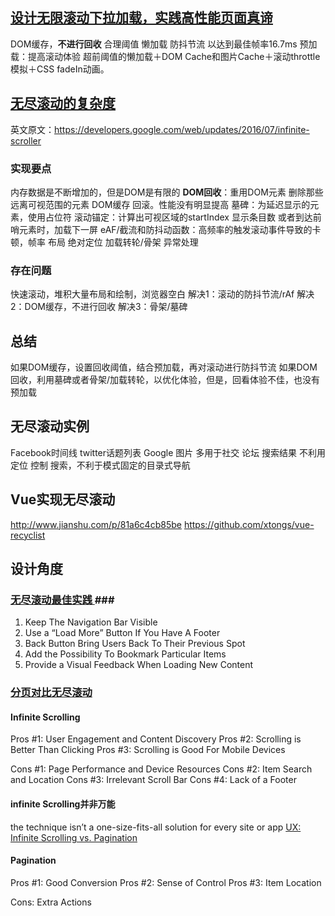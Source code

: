 ## [设计无限滚动下拉加载，实践高性能页面真谛](https://juejin.im/post/58b545f0b123db005734634e) ##
DOM缓存，**不进行回收** 合理阈值
懒加载 防抖节流 以达到最佳帧率16.7ms
预加载：提高滚动体验
超前阈值的懒加载＋DOM Cache和图片Cache＋滚动throttle模拟＋CSS fadeIn动画。


## [无尽滚动的复杂度](https://juejin.im/post/58a3c81e128fe10058c57a8b) ##
英文原文：https://developers.google.com/web/updates/2016/07/infinite-scroller
### 实现要点 ###
内存数据是不断增加的，但是DOM是有限的
**DOM回收**：重用DOM元素 删除那些远离可视范围的元素
        DOM缓存
        回滚。性能没有明显提高
墓碑：为延迟显示的元素，使用占位符
滚动锚定：计算出可视区域的startIndex 显示条目数
         或者到达前哨元素时，加载下一屏
         eAF/截流和防抖动函数：高频率的触发滚动事件导致的卡顿，帧率
布局 绝对定位
加载转轮/骨架
异常处理

### 存在问题 ###
快速滚动，堆积大量布局和绘制，浏览器空白
解决1：滚动的防抖节流/rAf
解决2：DOM缓存，不进行回收
解决3：骨架/墓碑

## 总结 ##
如果DOM缓存，设置回收阈值，结合预加载，再对滚动进行防抖节流
如果DOM回收，利用墓碑或者骨架/加载转轮，以优化体验，但是，回看体验不佳，也没有预加载


## 无尽滚动实例 ##
Facebook时间线
twitter话题列表
Google 图片
多用于社交 论坛 搜索结果
不利用定位 控制 搜索，不利于模式固定的目录式导航

## Vue实现无尽滚动 ##
http://www.jianshu.com/p/81a6c4cb85be
https://github.com/xtongs/vue-recyclist


## 设计角度 ##
### [无尽滚动最佳实践 ](https://uxplanet.org/infinite-scrolling-best-practices-c7f24c9af1d)###
1. Keep The Navigation Bar Visible
2. Use a “Load More” Button If You Have A Footer
3. Back Button Bring Users Back To Their Previous Spot
4. Add the Possibility To Bookmark Particular Items
5. Provide a Visual Feedback When Loading New Content
### [分页对比无尽滚动](https://uxplanet.org/ux-infinite-scrolling-vs-pagination-1030d29376f1) ###
#### Infinite Scrolling ####
Pros #1: User Engagement and Content Discovery
Pros #2: Scrolling is Better Than Clicking
Pros #3: Scrolling is Good For Mobile Devices

Cons #1: Page Performance and Device Resources
Cons #2: Item Search and Location
Cons #3: Irrelevant Scroll Bar
Cons #4: Lack of a Footer
#### infinite Scrolling并非万能 ####
the technique isn’t a one-size-fits-all solution for every site or app
[UX: Infinite Scrolling vs. Pagination](https://uxplanet.org/ux-infinite-scrolling-vs-pagination-1030d29376f1)

#### Pagination ####
Pros #1: Good Conversion
Pros #2: Sense of Control
Pros #3: Item Location

Cons: Extra Actions